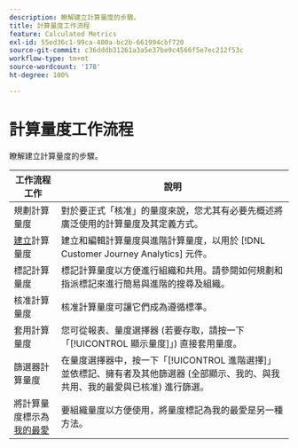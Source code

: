 ```yaml
---
description: 瞭解建立計算量度的步驟。
title: 計算量度工作流程
feature: Calculated Metrics
exl-id: 55ed36c1-99ca-400a-bc2b-661994cbf720
source-git-commit: c36dddb31261a3a5e37be9c4566f5e7ec212f53c
workflow-type: tm+mt
source-wordcount: '178'
ht-degree: 100%

---
```


# 計算量度工作流程

瞭解建立計算量度的步驟。

| 工作流程工作 | 說明 |
| --- | --- |
| 規劃計算量度 | 對於要正式「核准」的量度來說，您尤其有必要先概述將廣泛使用的計算量度及其定義方式。 |
| [建立](/help/components/calc-metrics/cm-workflow/cm-build-metrics.md)計算量度 | 建立和編輯計算量度與進階計算量度，以用於 [!DNL Customer Journey Analytics] 元件。 |
| [](cm-tagging.md)標記計算量度 | 標記計算量度以方便進行組織和共用。請參閱如何規劃和指派標記來進行簡易與進階的搜尋及組織。 |
| [](cm-approving.md)核准計算量度 | 核准計算量度可讓它們成為遵循標準。 |
| 套用計算量度 | 您可從報表、量度選擇器 (若要存取，請按一下「[!UICONTROL 顯示量度]」) 直接套用量度。 |
| 篩選器計算量度 | 在量度選擇器中，按一下「[!UICONTROL 進階選擇]」並依標記、擁有者及其他篩選器 (全部顯示、我的、與我共用、我的最愛與已核准) 進行篩選。 |
| 將計算量度標示為[我的最愛](cm-finding.md) | 要組織量度以方便使用，將量度標記為我的最愛是另一種方法。 |
